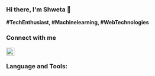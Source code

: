 ### Hi there, I'm Shweta 👋
**#TechEnthusiast, #Machinelearning, #WebTechnologies**

<!-- - 🔭 I’m currently working on a Machine learning project
- 🌱 I’m currently learning React
- 👯  I’m looking to collaborate on machine learning and natural language projects.
- 💬 Ask me about machine learning, deep learning, NLP. -->

### Connect with me
<a href="https://www.linkedin.com/in/shweta-mamgain-09071998/">
    <img align="left" width="22px" src="https://camo.githubusercontent.com/b65faae8871ebbdb99790f2644ea7f3c89800b0c/68747470733a2f2f63646e2e6a7364656c6976722e6e65742f6e706d2f73696d706c652d69636f6e734076332f69636f6e732f6c696e6b6564696e2e737667"/>
</a>

<br />


### Language and Tools:
<!-- <img align="left" width="22px" src="https://github.com/viditkhemka63/viditkhemka63/blob/master/icons/tf.png"/>
<img align="left" width="22px" src="https://github.com/viditkhemka63/viditkhemka63/blob/master/icons/pytorch.png"/>
<img align="left" width="22px" src="https://github.com/viditkhemka63/viditkhemka63/blob/master/icons/vs_code.png"/> -->


<!--
**ShwetaMamgain/ShwetaMamgain** is a ✨ _special_ ✨ repository because its `README.md` (this file) appears on your GitHub profile.

Here are some ideas to get you started:

- 🔭 I’m currently working on ...
- 🌱 I’m currently learning ...
- 👯 I’m looking to collaborate on ...
- 🤔 I’m looking for help with ...
- 💬 Ask me about ...
- 📫 How to reach me: ...
- 😄 Pronouns: ...
- ⚡ Fun fact: ...
-->
